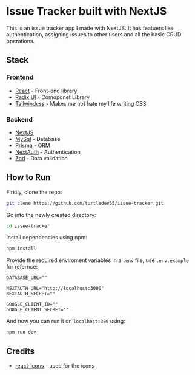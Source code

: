 # Issue Tracker built with NextJS

This is an issue tracker app I made with NextJS. It has featuers like authentication,
assigning issues to other users and all the basic CRUD operations.

## Stack

### Frontend

- [React](https://react.dev/) - Front-end library
- [Radix UI](https://www.radix-ui.com/) - Comoponet Library
- [Tailwindcss](https://tailwindcss.com/) - Makes me not hate my life writing CSS

### Backend

- [NextJS](https://nextjs.org/)
- [MySql](https://www.mysql.com/) - Database
- [Prisma]("https://www.prisma.io/") - ORM
- [NextAuth]("https://next-auth.js.org/") - Authentication
- [Zod](https://zod.dev/) - Data validation

## How to Run

Firstly, clone the repo:

```sh
git clone https://github.com/turtledev65/issue-tracker.git
```

Go into the newly created directory:

```sh
cd issue-tracker
```

Install dependencies using npm:

```sh
npm install
```

Provide the required enviroment variables in a `.env` file, use `.env.example` for refernce:

```
DATABASE_URL=""

NEXTAUTH_URL="http://localhost:3000"
NEXTAUTH_SECRET=""

GOOGLE_CLIENT_ID=""
GOOGLE_CLIENT_SECRET=""
```

And now you can run it on `localhost:300` using:

```sh
npm run dev
```

## Credits

- [react-icons](https://react-icons.github.io/react-icons/) - used for the icons

